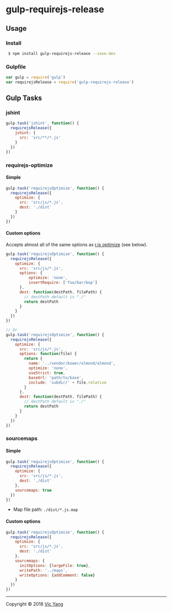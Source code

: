 # gulp-requirejs-release

## Usage

### Install

```bash
 $ npm install gulp-requirejs-release --save-dev
```

### Gulpfile

```js
var gulp = require('gulp')
var requirejsRelease = require('gulp-requirejs-release')
```

## Gulp Tasks

### jshint

```js
gulp.task('jshint', function() {
  requirejsRelease({
    jshint: {
      src: 'src/**/*.js'
    }
  })
})
```

### requirejs-optimize

#### Simple

```js
gulp.task('requirejsOptimize', function() {
  requirejsRelease({
    optimize: {
      src: 'src/js/*.js',
      dest: './dist'
    }
  })
})
```

#### Custom options

Accepts almost all of the same options as [r.js optimize](https://github.com/requirejs/r.js/blob/master/build/example.build.js) (see below).

```js
gulp.task('requirejsOptimize', function() {
  requirejsRelease({
    optimize: {
      src: 'src/js/*.js',
      options: {
          optimize: 'none',
          insertRequire: ['foo/bar/bop']
      },
      dest: function(destPath, filePath) {
        // destPath default is "./"
        return destPath
      }
    }
  })
})

// Or
gulp.task('requirejsOptimize', function() {
  requirejsRelease({
    optimize: {
      src: 'src/js/*.js',
      options: function(file) {
        return {
          name: '../vendor/bower/almond/almond',
          optimize: 'none',
          useStrict: true,
          baseUrl: 'path/to/base',
          include: 'subdir/' + file.relative
        }
      },
      dest: function(destPath, filePath) {
        // destPath default is "./"
        return destPath
      }
    }
  })
})
```

### sourcemaps

#### Simple

```js
gulp.task('requirejsOptimize', function() {
  requirejsRelease({
    optimize: {
      src: 'src/js/*.js',
      dest: './dist'
    },
    sourcemaps: true
  })
})
```

* Map file path: `./dist/*.js.map`

#### Custom options

```js
gulp.task('requirejsOptimize', function() {
  requirejsRelease({
    optimize: {
      src: 'src/js/*.js',
      dest: './dist'
    },
    sourcemaps: {
      initOptions: {largeFile: true},
      writePath: '../maps',
      writeOptions: {addComment: false}
    }
  })
})
```

---

Copyright © 2018 [Vic Yang](https://github.com/yijian002)